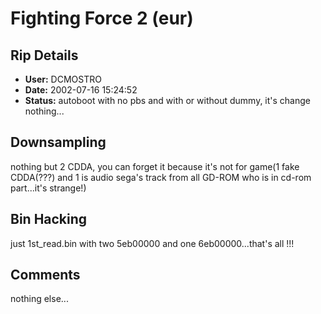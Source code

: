 # Fighting Force 2 (eur)

## Rip Details

- **User:** DCMOSTRO
- **Date:** 2002-07-16 15:24:52
- **Status:** autoboot with no pbs and with or without dummy, it's change nothing...

## Downsampling

nothing but 2 CDDA, you can forget it because it's not for game(1 fake CDDA(???) and 1 is audio sega's track from all GD-ROM who is in cd-rom part...it's strange!)

## Bin Hacking

just 1st_read.bin with two 5eb00000 and one 6eb00000...that's all !!!

## Comments

nothing else...

